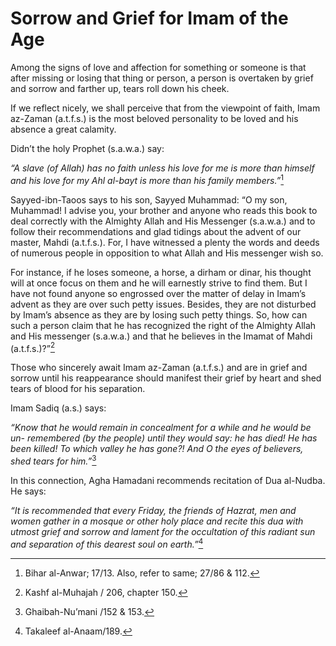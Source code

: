 Sorrow and Grief for Imam of the Age
====================================

Among the signs of love and affection for something or someone is that
after missing or losing that thing or person, a person is overtaken by
grief and sorrow and farther up, tears roll down his cheek.

If we reflect nicely, we shall perceive that from the viewpoint of
faith, Imam az-Zaman (a.t.f.s.) is the most beloved personality to be
loved and his absence a great calamity.

Didn’t the holy Prophet (s.a.w.a.) say:

*“A slave (of Allah) has no faith unless his love for me is more than
himself and his love for my Ahl al-bayt is more than his family
members.”*[^1]

Sayyed-ibn-Taoos says to his son, Sayyed Muhammad: “O my son, Muhammad!
I advise you, your brother and anyone who reads this book to deal
correctly with the Almighty Allah and His Messenger (s.a.w.a.) and to
follow their recommendations and glad tidings about the advent of our
master, Mahdi (a.t.f.s.). For, I have witnessed a plenty the words and
deeds of numerous people in opposition to what Allah and His messenger
wish so.

For instance, if he loses someone, a horse, a dirham or dinar, his
thought will at once focus on them and he will earnestly strive to find
them. But I have not found anyone so engrossed over the matter of delay
in Imam’s advent as they are over such petty issues. Besides, they are
not disturbed by Imam’s absence as they are by losing such petty things.
So, how can such a person claim that he has recognized the right of the
Almighty Allah and His messenger (s.a.w.a.) and that he believes in the
Imamat of Mahdi (a.t.f.s.)?”[^2]

Those who sincerely await Imam az-Zaman (a.t.f.s.) and are in grief and
sorrow until his reappearance should manifest their grief by heart and
shed tears of blood for his separation.

Imam Sadiq (a.s.) says:

*“Know that he would remain in concealment for a while and he would be
un- remembered (by the people) until they would say: he has died! He has
been killed! To which valley he has gone?! And O the eyes of believers,
shed tears for him.”*[^3]

In this connection, Agha Hamadani recommends recitation of Dua al-Nudba.
He says:

*“It is recommended that every Friday, the friends of Hazrat, men and
women gather in a mosque* *or other holy place and recite this dua with
utmost grief and sorrow and lament for the occultation of this radiant
sun and separation of this dearest soul on earth.”*[^4]

[^1]: Bihar al-Anwar; 17/13. Also, refer to same; 27/86 & 112.

[^2]: Kashf al-Muhajah / 206, chapter 150.

[^3]: Ghaibah-Nu’mani /152 & 153.

[^4]: Takaleef al-Anaam/189.


